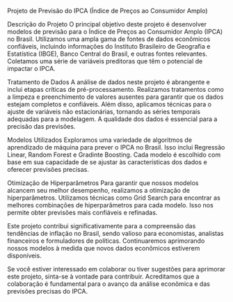 Projeto de Previsão do IPCA (Índice de Preços ao Consumidor Amplo)


Descrição do Projeto
O principal objetivo deste projeto é desenvolver modelos de previsão para o Índice de Preços ao Consumidor Amplo (IPCA) no Brasil. 
Utilizamos uma ampla gama de fontes de dados econômicos confiáveis, incluindo informações do Instituto Brasileiro de Geografia e Estatística (IBGE), 
Banco Central do Brasil, e outras fontes relevantes. Coletamos uma série de variáveis preditoras que têm o potencial de impactar o IPCA.

Tratamento de Dados
A análise de dados neste projeto é abrangente e inclui etapas críticas de pré-processamento. Realizamos tratamentos como a limpeza e preenchimento de 
valores ausentes para garantir que os dados estejam completos e confiáveis. Além disso, aplicamos técnicas para o ajuste de variáveis não estacionárias, 
tornando as séries temporais adequadas para a modelagem. A qualidade dos dados é essencial para a precisão das previsões.

Modelos Utilizados
Exploramos uma variedade de algoritmos de aprendizado de máquina para prever o IPCA no Brasil. Isso inclui Regressão Linear, Random Forest e Gradinte Boosting. Cada modelo é escolhido com base em sua capacidade de se ajustar às características dos
dados e oferecer previsões precisas.

Otimização de Hiperparâmetros
Para garantir que nossos modelos alcancem seu melhor desempenho, realizamos a otimização de hiperparâmetros. Utilizamos técnicas como Grid Search para 
encontrar as melhores combinações de hiperparâmetros para cada modelo. Isso nos permite obter previsões mais confiáveis e refinadas.

Este projeto contribui significativamente para a compreensão das tendências de inflação no Brasil, sendo valioso para economistas, analistas financeiros e 
formuladores de políticas. Continuaremos aprimorando nossos modelos à medida que novos dados econômicos estiverem disponíveis.

Se você estiver interessado em colaborar ou tiver sugestões para aprimorar este projeto, sinta-se à vontade para contribuir. Acreditamos que a colaboração é 
fundamental para o avanço da análise econômica e das previsões precisas do IPCA.
